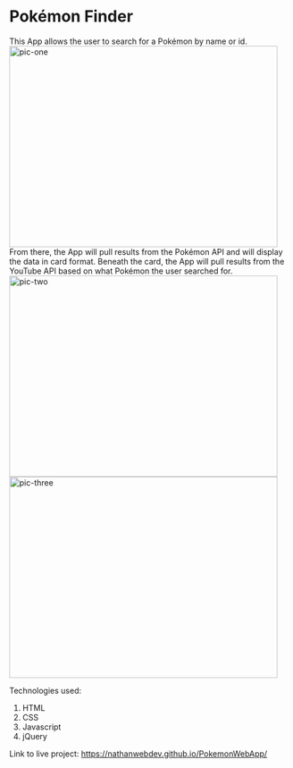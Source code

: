 # Pokémon Finder
This App allows the user to search for a Pokémon by name or id.
<img src="Pictures/PokeApp-Screenshot-2.PNG" alt="pic-one" width="480" height="360">
From there, the App will pull results from the Pokémon API and will display the data in card format.
Beneath the card, the App will pull results from the YouTube API based on what Pokémon the user searched for.
<img src="Pictures/PokeApp-Screenshot-1.PNG" alt="pic-two" width="480" height="360">
<img src="Pictures/PokeApp-Screenshot-3.PNG" alt="pic-three" width="480" height="360">

Technologies used:
  1. HTML
  2. CSS
  3. Javascript
  4. jQuery

Link to live project: https://nathanwebdev.github.io/PokemonWebApp/
